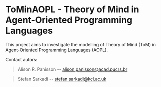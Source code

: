 # ToMinAOPL - Theory of Mind in Agent-Oriented Programming Languages

This project aims to investigate the modelling of Theory of Mind (ToM) in Agent-Oriented Programming Languages (AOPL).

Contact autors:

> Alison R. Panisson -- alison.panisson@acad.pucrs.br

> Stefan Sarkadi -- stefan.sarkadi@kcl.ac.uk
